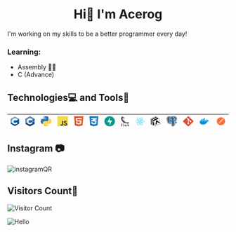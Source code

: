 <h1 align="center">Hi👋 I'm Acerog</h1>

I'm working on my skills to be a better programmer every day!

### Learning:
* Assembly 👨‍💻
* C (Advance)

## Technologies💻 and Tools🧰

| ![C](c-1.svg) | ![C++](c.svg) | ![Python](python-5.svg) | ![javascript](logo-javascript.svg) | ![HTML](html-1.svg) | ![CSS](css-3.svg) | ![FastAPI](fastapi-1.svg) | ![Flask](flask.svg) | ![React](react-2.svg) | ![Expo](expo-1.svg) | ![Postgres](postgresql.svg) | ![Git](git-icon.svg) | ![Docker](docker-4.svg) | ![Postman](postman.svg) |
|---------------------------------------------|----------------------------------------------|----------------------------------------------|----------------------------------------------|----------------------------------------------|----------------------------------------------|----------------------------------------------|----------------------------------------------|----------------------------------------------|----------------------------------------------|----------------------------------------------|----------------------------------------------|----------------------------------------------|----------------------------------------------|

## Instagram 📷

![instagramQR](acerog_1_qr)

## Visitors Count👀

![Visitor Count](https://profile-counter.glitch.me/AleChris1/count.svg)

<img src="https://cdn.shopify.com/s/files/1/0518/5690/0276/products/LucyPeeker_720x.png?v=1665513381" alt="Hello"  width="100" height="100">
